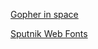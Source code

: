 


[Gopher in space](https://in.pinterest.com/pin/72057662780392983/)  


[Sputnik Web Fonts](https://www.onlinewebfonts.com/icon/496243 )